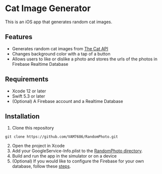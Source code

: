 # Cat Image Generator

This is an iOS app that generates random cat images.

## Features

- Generates random cat images from [The Cat API](https://thecatapi.com/)
- Changes background color with a tap of a button
- Allows users to like or dislike a photo and stores the urls of the photos in Firebase Realtime Database

## Requirements
- Xcode 12 or later
- Swift 5.3 or later
- (Optional) A Firebase account and a Realtime Database

## Installation
1. Clone this repository
```
git clone https://github.com/VAM7686/RandomPhoto.git
```
2. Open the project in Xcode
3. Add your GoogleService-Info.plist to the [RandomPhoto directory](https://github.com/VAM7686/RandomPhoto/tree/main/RandomPhoto).
4. Build and run the app in the simulator or on a device
5. (Optional) If you would like to configure the Firebase for your own database, follow these [steps](https://firebase.google.com/docs/ios/setup).
